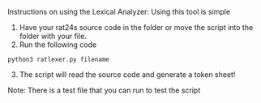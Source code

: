 Instructions on using the Lexical Analyzer:
Using this tool is simple

1. Have your rat24s source code in the folder or move the script into the folder with your file.
2. Run the following code
```
python3 ratlexer.py filename
```
3. The script will read the source code and generate a token sheet!

Note: There is a test file that you can run to test the script

